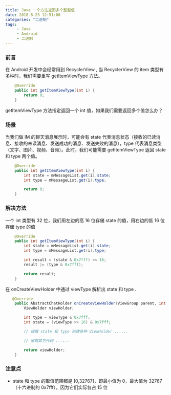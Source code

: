 ```yaml
---
title: Java 一个方法返回多个整型值
date: 2018-6-23 12:51:00
categories: "二进制"
tags:
     - Java
     - Android
     - 二进制
---
```


<meta name="referrer" content="no-referrer">



### 前言

在 Android 开发中会经常用到 RecyclerView , 当 RecyclerView 的 item 类型有多种时，我们需要重写 getItemViewType 方法。

```Java
    @Override
    public int getItemViewType(int i) {
        return 0;
    }
```

getItemViewType 方法指定返回一个 int 值，如果我们需要返回多个值怎么办？

### 场景

当我们做 IM 的聊天消息展示时，可能会有 state 代表消息状态（接收的已读消息、接收的未读消息、发送成功的消息、发送失败的消息），type 代表消息类型（文字、图片、视频、音频）。此时，我们可能需要 getItemViewType 返回 state 和 type 两个值。

```Java
    @Override
    public int getItemViewType(int i) {
        int state = mMessageList.get(i).state;
        int type = mMessageList.get(i).type;

        return 0;
    }
```

### 解决方法

一个 int 类型有 32 位，我们用左边的高 16 位存储 state 的值，用右边的低 16 位存储 type 的值

```Java
    @Override
    public int getItemViewType(int i) {
        int state = mMessageList.get(i).state;
        int type = mMessageList.get(i).type;

        int result = (state & 0x7fff) << 16;
        result |= (type & 0x7fff);

        return result;
    }
```

在 onCreateViewHolder 中通过 viewType 解析出 state 和 type .

```Java
   @Override
    public AbstractChatHolder onCreateViewHolder(ViewGroup parent, int viewType) {
        ViewHolder viewHolder;

        int type = viewType & 0x7fff;
        int state = (viewType >> 16) & 0x7fff;

        // 根据 state 和 type 创建各种 ViewHolder ......

        // 省略其它代码 ......

        return viewHolder;
    }
```

### 注意点

- state 和 type 的取值范围都是 [0,32767]，即最小值为 0，最大值为 32767（十六进制的 0x7fff），因为它们实际各占 15 位

